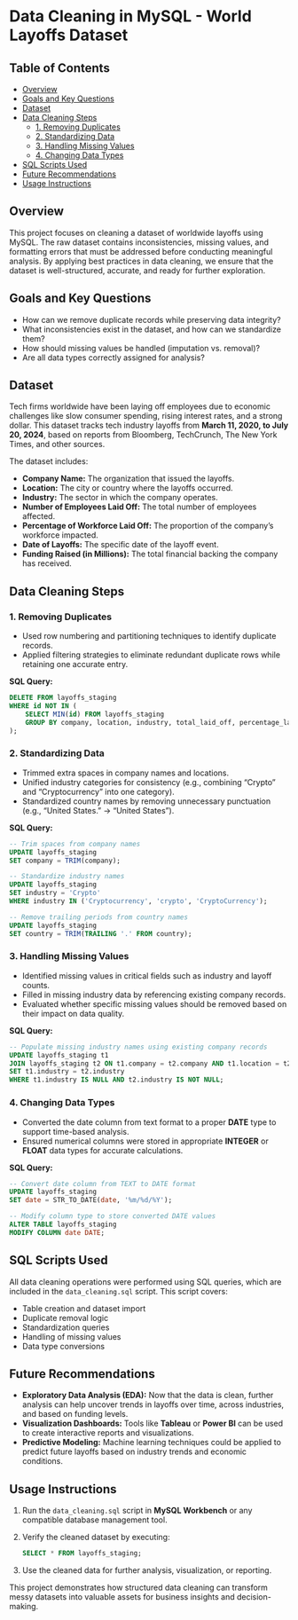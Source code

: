 # Data Cleaning in MySQL - World Layoffs Dataset

## Table of Contents

- [Overview](#overview)
- [Goals and Key Questions](#goals-and-key-questions)
- [Dataset](#dataset)
- [Data Cleaning Steps](#data-cleaning-steps)
  - [1. Removing Duplicates](#1-removing-duplicates)
  - [2. Standardizing Data](#2-standardizing-data)
  - [3. Handling Missing Values](#3-handling-missing-values)
  - [4. Changing Data Types](#4-changing-data-types)
- [SQL Scripts Used](#sql-scripts-used)
- [Future Recommendations](#future-recommendations)
- [Usage Instructions](#usage-instructions)

## **Overview**

This project focuses on cleaning a dataset of worldwide layoffs using MySQL. The raw dataset contains inconsistencies, missing values, and formatting errors that must be addressed before conducting meaningful analysis. By applying best practices in data cleaning, we ensure that the dataset is well-structured, accurate, and ready for further exploration.

## **Goals and Key Questions**

- How can we remove duplicate records while preserving data integrity?
- What inconsistencies exist in the dataset, and how can we standardize them?
- How should missing values be handled (imputation vs. removal)?
- Are all data types correctly assigned for analysis?

## **Dataset**

Tech firms worldwide have been laying off employees due to economic challenges like slow consumer spending, rising interest rates, and a strong dollar. This dataset tracks tech industry layoffs from **March 11, 2020, to July 20, 2024**, based on reports from Bloomberg, TechCrunch, The New York Times, and other sources.

The dataset includes:

- **Company Name:** The organization that issued the layoffs.
- **Location:** The city or country where the layoffs occurred.
- **Industry:** The sector in which the company operates.
- **Number of Employees Laid Off:** The total number of employees affected.
- **Percentage of Workforce Laid Off:** The proportion of the company’s workforce impacted.
- **Date of Layoffs:** The specific date of the layoff event.
- **Funding Raised (in Millions):** The total financial backing the company has received.

## **Data Cleaning Steps**

### **1. Removing Duplicates**

- Used row numbering and partitioning techniques to identify duplicate records.
- Applied filtering strategies to eliminate redundant duplicate rows while retaining one accurate entry.

**SQL Query:**

```sql
DELETE FROM layoffs_staging
WHERE id NOT IN (
    SELECT MIN(id) FROM layoffs_staging
    GROUP BY company, location, industry, total_laid_off, percentage_laid_off, date, stage, country, funds_raised_millions
);
```

### **2. Standardizing Data**

- Trimmed extra spaces in company names and locations.
- Unified industry categories for consistency (e.g., combining “Crypto” and “Cryptocurrency” into one category).
- Standardized country names by removing unnecessary punctuation (e.g., “United States.” → “United States”).

**SQL Query:**

```sql
-- Trim spaces from company names
UPDATE layoffs_staging
SET company = TRIM(company);

-- Standardize industry names
UPDATE layoffs_staging
SET industry = 'Crypto'
WHERE industry IN ('Cryptocurrency', 'crypto', 'CryptoCurrency');

-- Remove trailing periods from country names
UPDATE layoffs_staging
SET country = TRIM(TRAILING '.' FROM country);
```

### **3. Handling Missing Values**

- Identified missing values in critical fields such as industry and layoff counts.
- Filled in missing industry data by referencing existing company records.
- Evaluated whether specific missing values should be removed based on their impact on data quality.

**SQL Query:**

```sql
-- Populate missing industry names using existing company records
UPDATE layoffs_staging t1
JOIN layoffs_staging t2 ON t1.company = t2.company AND t1.location = t2.location
SET t1.industry = t2.industry
WHERE t1.industry IS NULL AND t2.industry IS NOT NULL;
```

### **4. Changing Data Types**

- Converted the date column from text format to a proper **DATE** type to support time-based analysis.
- Ensured numerical columns were stored in appropriate **INTEGER** or **FLOAT** data types for accurate calculations.

**SQL Query:**

```sql
-- Convert date column from TEXT to DATE format
UPDATE layoffs_staging
SET date = STR_TO_DATE(date, '%m/%d/%Y');

-- Modify column type to store converted DATE values
ALTER TABLE layoffs_staging
MODIFY COLUMN date DATE;
```

## **SQL Scripts Used**

All data cleaning operations were performed using SQL queries, which are included in the `data_cleaning.sql` script. This script covers:

- Table creation and dataset import
- Duplicate removal logic
- Standardization queries
- Handling of missing values
- Data type conversions

## **Future Recommendations**

- **Exploratory Data Analysis (EDA):** Now that the data is clean, further analysis can help uncover trends in layoffs over time, across industries, and based on funding levels.
- **Visualization Dashboards:** Tools like **Tableau** or **Power BI** can be used to create interactive reports and visualizations.
- **Predictive Modeling:** Machine learning techniques could be applied to predict future layoffs based on industry trends and economic conditions.

## **Usage Instructions**

1. Run the `data_cleaning.sql` script in **MySQL Workbench** or any compatible database management tool.
2. Verify the cleaned dataset by executing:
    
    ```sql
    SELECT * FROM layoffs_staging;
    ```
    
3. Use the cleaned data for further analysis, visualization, or reporting.

This project demonstrates how structured data cleaning can transform messy datasets into valuable assets for business insights and decision-making.
